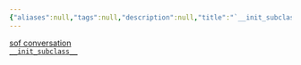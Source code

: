 ```yaml
---
{"aliases":null,"tags":null,"description":null,"title":"`__init_subclass__` Forward declaration of classes {python}","created":"2023-07-19T11:33:11","updated":"2023-07-19T11:37:35","dg-publish":true,"permalink":"/docs/`__init_subclass__` Forward declaration of classes {python}/","dgPassFrontmatter":true}
---
```


[sof conversation](https://stackoverflow.com/questions/4162456/forward-declaration-of-classes)  
[`__init_subclass__`](https://docs.python.org/3/reference/datamodel.html#object.__init_subclass__)
